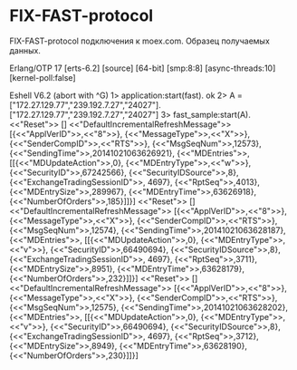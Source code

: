 FIX-FAST-protocol
=================
FIX-FAST-protocol подключения к moex.com. Образец получаемых данных.

Erlang/OTP 17 [erts-6.2] [source] [64-bit] [smp:8:8] [async-threads:10] [kernel-poll:false]

Eshell V6.2  (abort with ^G)
1> application:start(fast).
ok
2> A = ["172.27.129.77","239.192.7.27","24027"].
["172.27.129.77","239.192.7.27","24027"]
3> fast_sample:start(A).
<<"Reset">> []
<<"DefaultIncrementalRefreshMessage">> [{<<"ApplVerID">>,<<"8">>},
                                        {<<"MessageType">>,<<"X">>},
                                        {<<"SenderCompID">>,<<"RTS">>},
                                        {<<"MsgSeqNum">>,12573},
                                        {<<"SendingTime">>,20141021063626921},
                                        {<<"MDEntries">>,
                                         [[{<<"MDUpdateAction">>,0},
                                           {<<"MDEntryType">>,<<"w">>},
                                           {<<"SecurityID">>,67242566},
                                           {<<"SecurityIDSource">>,8},
                                           {<<"ExchangeTradingSessionID">>,
                                            4697},
                                           {<<"RptSeq">>,4013},
                                           {<<"MDEntrySize">>,289967},
                                           {<<"MDEntryTime">>,63626918},
                                           {<<"NumberOfOrders">>,185}]]}]
<<"Reset">> []
<<"DefaultIncrementalRefreshMessage">> [{<<"ApplVerID">>,<<"8">>},
                                        {<<"MessageType">>,<<"X">>},
                                        {<<"SenderCompID">>,<<"RTS">>},
                                        {<<"MsgSeqNum">>,12574},
                                        {<<"SendingTime">>,20141021063628187},
                                        {<<"MDEntries">>,
                                         [[{<<"MDUpdateAction">>,0},
                                           {<<"MDEntryType">>,<<"v">>},
                                           {<<"SecurityID">>,66490694},
                                           {<<"SecurityIDSource">>,8},
                                           {<<"ExchangeTradingSessionID">>,
                                            4697},
                                           {<<"RptSeq">>,3711},
                                           {<<"MDEntrySize">>,8951},
                                           {<<"MDEntryTime">>,63628179},
                                           {<<"NumberOfOrders">>,232}]]}]
<<"Reset">> []
<<"DefaultIncrementalRefreshMessage">> [{<<"ApplVerID">>,<<"8">>},
                                        {<<"MessageType">>,<<"X">>},
                                        {<<"SenderCompID">>,<<"RTS">>},
                                        {<<"MsgSeqNum">>,12575},
                                        {<<"SendingTime">>,20141021063628202},
                                        {<<"MDEntries">>,
                                         [[{<<"MDUpdateAction">>,0},
                                           {<<"MDEntryType">>,<<"v">>},
                                           {<<"SecurityID">>,66490694},
                                           {<<"SecurityIDSource">>,8},
                                           {<<"ExchangeTradingSessionID">>,
                                            4697},
                                           {<<"RptSeq">>,3712},
                                           {<<"MDEntrySize">>,8949},
                                           {<<"MDEntryTime">>,63628190},
                                           {<<"NumberOfOrders">>,230}]]}]
